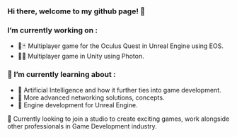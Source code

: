 ### Hi there, welcome to my github page! 👋

### I’m currently working on :
- 🔎🃏 Multiplayer game for the Oculus Quest in Unreal Engine using EOS.
- 🔱🚢 Multiplayer game in Unity using Photon.

  
### 🌱 I’m currently learning about : 
- 🤖 Artificial Intelligence and how it further ties into game development.
- 🛜 More advanced networking solutions, concepts.
- 💾 Engine development for Unreal Engine.

🔭 Currently looking to join a studio to create exciting games, work alongside other professionals in Game Development industry.

<!--
**arlwg/arlwg** is a ✨ _special_ ✨ repository because its `README.md` (this file) appears on your GitHub profile.

Here are some ideas to get you started:

-  I’m currently working on ...

-  ...
- 🤔 I’m looking for help with ...
- 💬 Ask me about ...
- 📫 How to reach me: ...
- 😄 Pronouns: ...

-->
